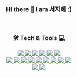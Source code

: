 <div align="center">
 <h3>Hi there 👋 I am 서지혜 :)</h3>
</div>

<br/>

<div align="center">
 <h3>🛠 Tech & Tools 💻</h3>
 <div align="center" width="300px">
   <a href="" target="_blank">
      <img src="https://img.shields.io/badge/HTML5-E34F26?style=flat-square&logo=HTML5&logoColor=FFFFFF"/>
   </a>

   <a href="" target="_blank">
       <img src="https://img.shields.io/badge/CSS3-1572B6?style=flat-square&logo=CSS3&logoColor=FFFFFF"/>
   </a>

   <a href="" target="_blank">
       <img src="https://img.shields.io/badge/JavaScript-F7DF1E?style=flat-square&logo=JavaScript&logoColor=FFFFFF"/>
   </a>

   <a href="" target="_blank">
       <img src="https://img.shields.io/badge/TypeScript-3178C6?style=flat-square&logo=TypeScript&logoColor=FFFFFF"/>
   </a>

   <a href="" target="_blank">
       <img src="https://img.shields.io/badge/Python-3776AB?style=flat-square&logo=Python&logoColor=FFFFFF"/>
   </a>

   <a href="" target="_blank">
       <img src="https://img.shields.io/badge/C++-00599C?style=flat-square&logo=Cplusplus&logoColor=FFFFFF"/>
   </a>
 </div>
 <div align="center" width="300px">
   <a href="" target="_blank">
       <img src="https://img.shields.io/badge/React-61DAFB?style=flat-square&logo=React&logoColor=FFFFFF"/>
   </a>

   <a href="" target="_blank">
       <img src="https://img.shields.io/badge/Expo-000020?style=flat-square&logo=Expo&logoColor=FFFFFF"/>
   </a>

   <a href="" target="_blank">
       <img src="https://img.shields.io/badge/Next.js-000000?style=flat-square&logo=Next.js&logoColor=FFFFFF"/>
   </a>

   <a href="" target="_blank">
       <img src="https://img.shields.io/badge/MobX-FF9955?style=flat-square&logo=Mobx&logoColor=FFFFFF"/>
   </a>

   <a href="" target="_blank">
       <img src="https://img.shields.io/badge/Node.js-339933?style=flat-square&logo=Node.js&logoColor=FFFFFF"/>
   </a>

   <a href="" target="_blank">
       <img src="https://img.shields.io/badge/Express-000000?style=flat-square&logo=Express&logoColor=FFFFFF"/>
   </a>

   <a href="" target="_blank">
       <img src="https://img.shields.io/badge/MongoDB-47A248?style=flat-square&logo=MongoDB&logoColor=FFFFFF"/>
   </a>

   <a href="" target="_blank">
       <img src="https://img.shields.io/badge/GraphQL-E10098?style=flat-square&logo=GraphQL&logoColor=FFFFFF"/>
   </a>

   <a href="" target="_blank">
       <img src="https://img.shields.io/badge/Apollo GraphQL-311C87?style=flat-square&logo=Apollo GraphQL&logoColor=FFFFFF"/>
   </a>
 </div>
 <div align="center" width="300px">
   <a href="" target="_blank">
       <img src="https://img.shields.io/badge/Flask-000000?style=flat-square&logo=Flask&logoColor=FFFFFF"/>
   </a>

   <a href="" target="_blank">
       <img src="https://img.shields.io/badge/Docker-2496ED?style=flat-square&logo=Docker&logoColor=FFFFFF"/>
   </a>
 </div>
</div>

<br/>

<div align="center">

<!-- ![wiseseo's GitHub stats](https://github-readme-stats.vercel.app/api?username=wiseseo&show_icons=true&count_private=true) -->

</div>

<!--
**wiseseo/wiseseo** is a ✨ _special_ ✨ repository because its `README.md` (this file) appears on your GitHub profile.

Here are some ideas to get you started:

- 🔭 I’m currently working on ...
- 🌱 I’m currently learning ...
- 👯 I’m looking to collaborate on ...
- 🤔 I’m looking for help with ...
- 💬 Ask me about ...
- 📫 How to reach me: ...
- 😄 Pronouns: ...
- ⚡ Fun fact: ...
-->
<!-- 
[![Hits](https://hits.seeyoufarm.com/api/count/incr/badge.svg?url=https%3A%2F%2Fgithub.com%2Fwiseseo&count_bg=%231B5EF1&title_bg=%23171717&icon=&icon_color=%23E7E7E7&title=hits&edge_flat=false)](https://hits.seeyoufarm.com)
 -->
